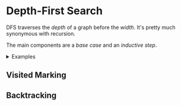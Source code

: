 # Depth-First Search

DFS traverses the *depth* of a graph before the *width*. It's pretty much synonymous with recursion.

The main components are a *base case* and an *inductive step*.

<details>
	<summary>Examples</summary>
<details>
	<summary>Java</summary>

Work in progress.

</details>

</details>

## Visited Marking

## Backtracking